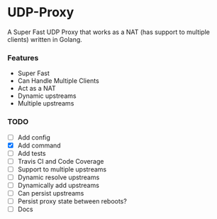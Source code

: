 UDP-Proxy
=========

A Super Fast UDP Proxy that works as a NAT (has support to multiple clients) written in Golang.

### Features

* Super Fast
* Can Handle Multiple Clients
* Act as a NAT
* Dynamic upstreams
* Multiple upstreams

### TODO
- [ ] Add config
- [x] Add command
- [ ] Add tests
- [ ] Travis CI and Code Coverage
- [ ] Support to multiple upstreams
- [ ] Dynamic resolve upstreams
- [ ] Dynamically add upstreams
- [ ] Can persist upstreams
- [ ] Persist proxy state between reboots?
- [ ] Docs

